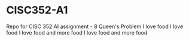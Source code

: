 # CISC352-A1
Repo for CISC 352 AI assignment - 8 Queen's Problem
I   l o v e   f o o d  
 I   l o v e   f o o d  
 I   l o v e   f o o d   a n d   m o r e   f o o d  
 I   l o v e   f o o d   a n d   m o r e   f o o d  
 